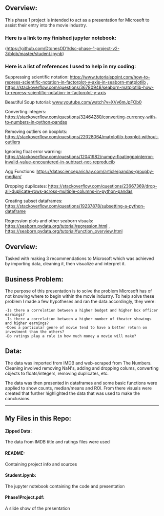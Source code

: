 ## Overview:
This phase 1 project is intended to act as a presentation for Microsoft to assist their entry into the movie industry.

### Here is a link to my finished jupyter notebook:
(https://github.com/DtonesOD1/dsc-phase-1-project-v2-3/blob/master/student.ipynb)

### Here is a list of references I used to help in my coding:
Suppressing scientific notation:
https://www.tutorialspoint.com/how-to-repress-scientific-notation-in-factorplot-y-axis-in-seaborn-matplotlib ,               https://stackoverflow.com/questions/36780948/seaborn-matplotlib-how-to-repress-scientific-notation-in-factorplot-y-axis          

Beautiful Soup tutorial: www.youtube.com/watch?v=XVv6mJpFOb0

Converting integers: https://stackoverflow.com/questions/32464280/converting-currency-with-to-numbers-in-python-pandas

Removing outliers on boxplots: https://stackoverflow.com/questions/22028064/matplotlib-boxplot-without-outliers

Ignoring float error warning: https://stackoverflow.com/questions/12041982/numpy-floatingpointerror-invalid-value-encountered-in-subtract-not-reproducib

Agg Functions: https://datascienceparichay.com/article/pandas-groupby-median/

Dropping duplicates: https://stackoverflow.com/questions/23667369/drop-all-duplicate-rows-across-multiple-columns-in-python-pandas

Creating subset dataframes: https://stackoverflow.com/questions/19237878/subsetting-a-python-dataframe

Regression plots and other seaborn visuals: https://seaborn.pydata.org/tutorial/regression.html , https://seaborn.pydata.org/tutorial/function_overview.html
   
   
   ## Overview:
   
   Tasked with making 3 recommendations to Microsoft which was achieved by importing data, cleaning it, then visualize and interpret it.
   
   ## Business Problem:
   
   The purpose of this presentation is to solve the problem Microsoft has of not knowing where to begin within the movie industry. 
   To help solve these problem I made a few hypotheses and ran the data accordingly, they were:

    -Is there a correlation between a higher budget and higher box officer earnings?
    -Is there a correlation between a higher number of theater showings and higher earnings?
    -Does a particular genre of movie tend to have a better return on investment than the others?
    -Do ratings play a role in how much money a movie will make?  
    
   ## Data:
   
   The data was imported from IMDB and web-scraped from The Numbers.
   Cleaning involved removing NaN's, adding and dropping colums, converting objects to floats/integers, removing duplicates, etc.
   
   The data was then presented in dataframes and some basic functions were applied to show counts, median/means and ROI.
   From there visuals were created that further highlighted the data that was used to make the conclusions. 
   
   ***
   
   ## My Files in this Repo:
   #### Zipped Data: 
   
   The data from IMDB title and ratings files were used
   #### README: 
   
   Containing project info and sources
   
   #### Student.ipynb:
   
   The jupyter notebook containing the code and presentation
   
   #### Phase1Project.pdf:
   
   A slide show of the presentation
   
   
   
   
